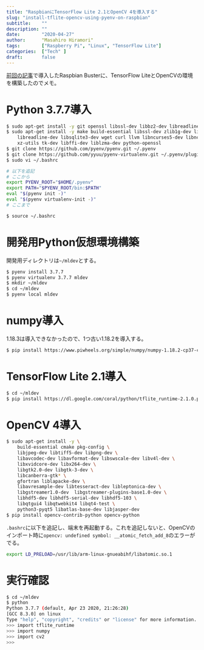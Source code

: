 ```yaml
---
title: "RaspbianにTensorFlow Lite 2.1とOpenCV 4を導入する"
slug: "install-tflite-opencv-using-pyenv-on-raspbian"
subtitle:    ""
description: ""
date:        "2020-04-27"
author:      "Masahiro Hiramori"
tags:        ["Raspberry Pi", "Linux", "TensorFlow Lite"]
categories:  ["Tech" ]
draft:       false
---
```


[前回の記事](https://keepcodingkeepclimbing.com/blog/install-raspbian-on-raspberrypi-3)で導入したRaspbian Busterに、TensorFlow LiteとOpenCVの環境を構築したのでメモ。

# Python 3.7.7導入

```bash
$ sudo apt-get install -y git openssl libssl-dev libbz2-dev libreadline-dev libsqlite3-dev
$ sudo apt-get install -y make build-essential libssl-dev zlib1g-dev libbz2-dev \
    libreadline-dev libsqlite3-dev wget curl llvm libncurses5-dev libncursesw5-dev \
    xz-utils tk-dev libffi-dev liblzma-dev python-openssl
$ git clone https://github.com/pyenv/pyenv.git ~/.pyenv
$ git clone https://github.com/yyuu/pyenv-virtualenv.git ~/.pyenv/plugins/pyenv-virtualenv
$ sudo vi ~/.bashrc

# 以下を追記
# ここから
export PYENV_ROOT="$HOME/.pyenv"
export PATH="$PYENV_ROOT/bin:$PATH"
eval "$(pyenv init -)"
eval "$(pyenv virtualenv-init -)"
# ここまで

$ source ~/.bashrc
```

# 開発用Python仮想環境構築

開発用ディレクトリは`~/mldev`とする。

```bash
$ pyenv install 3.7.7
$ pyenv virtualenv 3.7.7 mldev
$ mkdir ~/mldev
$ cd ~/mldev
$ pyenv local mldev
```

# numpy導入

1.18.3は導入できなかったので、1つ古い1.18.2を導入する。

```bash
$ pip install https://www.piwheels.org/simple/numpy/numpy-1.18.2-cp37-cp37m-linux_armv7l.whl
```

# TensorFlow Lite 2.1導入

```bash
$ cd ~/mldev
$ pip install https://dl.google.com/coral/python/tflite_runtime-2.1.0.post1-cp37-cp37m-linux_armv7l.whl
```

# OpenCV 4導入

```bash
$ sudo apt-get install -y \
    build-essential cmake pkg-config \
    libjpeg-dev libtiff5-dev libpng-dev \
    libavcodec-dev libavformat-dev libswscale-dev libv4l-dev \
    libxvidcore-dev libx264-dev \
    libgtk2.0-dev libgtk-3-dev \
    libcanberra-gtk* \
    gfortran liblapacke-dev \
    libavresample-dev libtesseract-dev libleptonica-dev \
    libgstreamer1.0-dev  libgstreamer-plugins-base1.0-dev \
    libhdf5-dev libhdf5-serial-dev libhdf5-103 \
    libqtgui4 libqtwebkit4 libqt4-test \
    python3-pyqt5 libatlas-base-dev libjasper-dev
$ pip install opencv-contrib-python opencv-python
```

`.bashrc`に以下を追記し、端末を再起動する。これを追記しないと、OpenCVのインポート時に`opencv: undefined symbol: __atomic_fetch_add_8`のエラーがでる。

```bash
export LD_PRELOAD=/usr/lib/arm-linux-gnueabihf/libatomic.so.1
```

# 実行確認

```bash
$ cd ~/mldev
$ python
Python 3.7.7 (default, Apr 23 2020, 21:26:28)
[GCC 8.3.0] on linux
Type "help", "copyright", "credits" or "license" for more information.
>>> import tflite_runtime
>>> import numpy
>>> import cv2
>>>
```